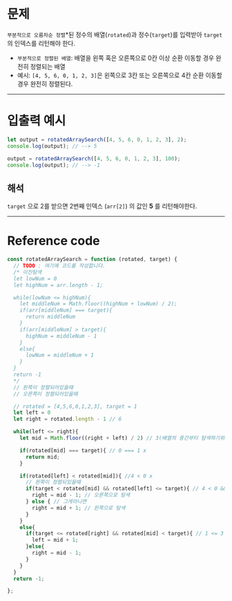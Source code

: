 # 문제

`부분적으로 오름차순 정렬`*된 정수의 배열(`rotated`)과 정수(`target`)를 입력받아 `target`의 인덱스를 리턴해야 한다.

- `부분적으로 정렬된 배열`: 배열을 왼쪽 혹은 오른쪽으로 0칸 이상 순환 이동할 경우 완전히 정렬되는 배열
- 예시: `[4, 5, 6, 0, 1, 2, 3]`은 왼쪽으로 3칸 또는 오른쪽으로 4칸 순환 이동할 경우 완전히 정렬된다.

---

# 입출력 예시

```javascript
let output = rotatedArraySearch([4, 5, 6, 0, 1, 2, 3], 2);
console.log(output); // --> 5

output = rotatedArraySearch([4, 5, 6, 0, 1, 2, 3], 100);
console.log(output); // --> -1
```

## 해석

`target` 으로 2를 받으면 2번째 인덱스 (`arr[2]`) 의 값인 **5** 를 리턴해야한다.

---

# Reference code



```javascript
const rotatedArraySearch = function (rotated, target) {
  // TODO : 여기에 코드를 작성합니다.
  /* 이진탐색
  let lowNum = 0
  let highNum = arr.length - 1; 

  while(lowNum <= highNum){
    let middleNum = Math.floor((highNum + lowNum) / 2); 
    if(arr[middleNum] === target){
      return middleNum
    }
    if(arr[middleNum] > target){
      highNum = middleNum - 1
    }
    else{
      lowNum = middleNum + 1
    }
  }
  return -1
  */    
  // 왼쪽이 정렬되어있을때  
  // 오른쪽이 정렬되어있을때  

  // rotated = [4,5,6,0,1,2,3], target = 1
  let left = 0
  let right = rotated.length - 1 // 6

  while(left <= right){
    let mid = Math.floor((right + left) / 2) // 3(배열의 중간부터 탐색하기위함)

    if(rotated[mid] === target){ // 0 === 1 x
      return mid;
    }

    if(rotated[left] < rotated[mid]){ //4 < 0 x
      // 왼쪽이 정렬되있을때
      if(target < rotated[mid] && rotated[left] <= target){ // 4 < 0 && 4 <= 1 x
        right = mid - 1; // 오른쪽으로 탐색
      } else { // 그게아니면 
        right = mid + 1; // 왼쪽으로 탐색
      }
    }
    else{
      if(target <= rotated[right] && rotated[mid] < target){ // 1 <= 3 && 0 < target
        left = mid + 1;
      }else{
        right = mid - 1;
      }
    } 
  }
  return -1;

};

```

